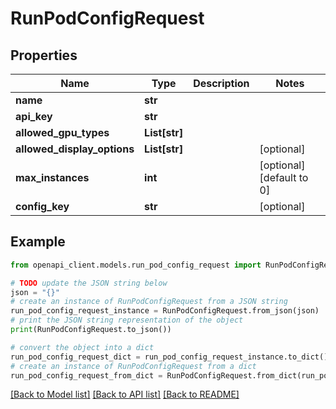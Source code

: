 # RunPodConfigRequest


## Properties

Name | Type | Description | Notes
------------ | ------------- | ------------- | -------------
**name** | **str** |  | 
**api_key** | **str** |  | 
**allowed_gpu_types** | **List[str]** |  | 
**allowed_display_options** | **List[str]** |  | [optional] 
**max_instances** | **int** |  | [optional] [default to 0]
**config_key** | **str** |  | [optional] 

## Example

```python
from openapi_client.models.run_pod_config_request import RunPodConfigRequest

# TODO update the JSON string below
json = "{}"
# create an instance of RunPodConfigRequest from a JSON string
run_pod_config_request_instance = RunPodConfigRequest.from_json(json)
# print the JSON string representation of the object
print(RunPodConfigRequest.to_json())

# convert the object into a dict
run_pod_config_request_dict = run_pod_config_request_instance.to_dict()
# create an instance of RunPodConfigRequest from a dict
run_pod_config_request_from_dict = RunPodConfigRequest.from_dict(run_pod_config_request_dict)
```
[[Back to Model list]](../README.md#documentation-for-models) [[Back to API list]](../README.md#documentation-for-api-endpoints) [[Back to README]](../README.md)


